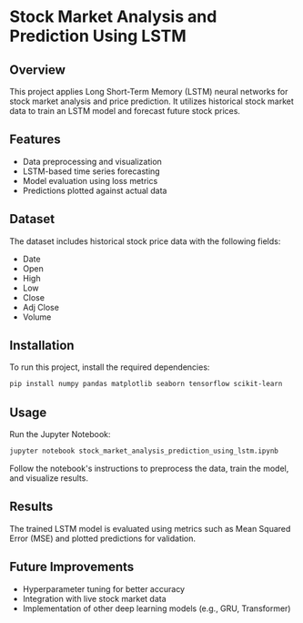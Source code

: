 # Stock Market Analysis and Prediction Using LSTM

## Overview
This project applies Long Short-Term Memory (LSTM) neural networks for stock market analysis and price prediction. It utilizes historical stock market data to train an LSTM model and forecast future stock prices.

## Features
- Data preprocessing and visualization
- LSTM-based time series forecasting
- Model evaluation using loss metrics
- Predictions plotted against actual data

## Dataset
The dataset includes historical stock price data with the following fields:
- Date
- Open
- High
- Low
- Close
- Adj Close
- Volume

## Installation
To run this project, install the required dependencies:
```bash
pip install numpy pandas matplotlib seaborn tensorflow scikit-learn
```

## Usage
Run the Jupyter Notebook:
```bash
jupyter notebook stock_market_analysis_prediction_using_lstm.ipynb
```
Follow the notebook's instructions to preprocess the data, train the model, and visualize results.

## Results
The trained LSTM model is evaluated using metrics such as Mean Squared Error (MSE) and plotted predictions for validation.

## Future Improvements
- Hyperparameter tuning for better accuracy
- Integration with live stock market data
- Implementation of other deep learning models (e.g., GRU, Transformer)


